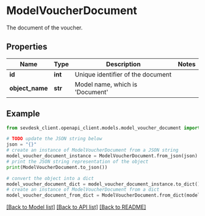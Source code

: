 # ModelVoucherDocument

The document of the voucher.

## Properties

Name | Type | Description | Notes
------------ | ------------- | ------------- | -------------
**id** | **int** | Unique identifier of the document | 
**object_name** | **str** | Model name, which is &#39;Document&#39; | 

## Example

```python
from sevdesk_client.openapi_client.models.model_voucher_document import ModelVoucherDocument

# TODO update the JSON string below
json = "{}"
# create an instance of ModelVoucherDocument from a JSON string
model_voucher_document_instance = ModelVoucherDocument.from_json(json)
# print the JSON string representation of the object
print(ModelVoucherDocument.to_json())

# convert the object into a dict
model_voucher_document_dict = model_voucher_document_instance.to_dict()
# create an instance of ModelVoucherDocument from a dict
model_voucher_document_from_dict = ModelVoucherDocument.from_dict(model_voucher_document_dict)
```
[[Back to Model list]](../README.md#documentation-for-models) [[Back to API list]](../README.md#documentation-for-api-endpoints) [[Back to README]](../README.md)


